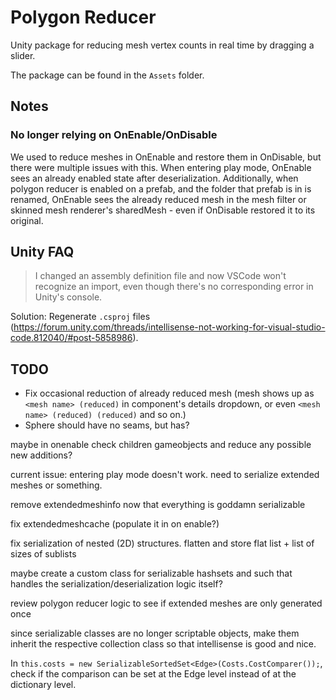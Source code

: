 # Polygon Reducer

Unity package for reducing mesh vertex counts in real time by dragging a slider.

The package can be found in the `Assets` folder.

## Notes

### No longer relying on OnEnable/OnDisable

We used to reduce meshes in OnEnable and restore them in OnDisable, but there were
multiple issues with this. When entering play mode, OnEnable sees an already enabled
state after deserialization. Additionally, when polygon reducer is enabled on a prefab,
and the folder that prefab is in is renamed, OnEnable sees the already reduced mesh in
the mesh filter or skinned mesh renderer's sharedMesh - even if OnDisable restored it
to its original.

## Unity FAQ

> I changed an assembly definition file and now VSCode won't recognize an import, even though there's no corresponding error in Unity's console.

Solution: Regenerate `.csproj` files (<https://forum.unity.com/threads/intellisense-not-working-for-visual-studio-code.812040/#post-5858986>).

## TODO

* Fix occasional reduction of already reduced mesh (mesh shows up as `<mesh name> (reduced)` in component's details dropdown, or even `<mesh name> (reduced) (reduced)` and so on.)
* Sphere should have no seams, but has?

maybe in onenable check children gameobjects and reduce any possible new additions?

current issue: entering play mode doesn't work. need to serialize extended meshes or something.

remove extendedmeshinfo now that everything is goddamn serializable

fix extendedmeshcache (populate it in on enable?)

fix serialization of nested (2D) structures. flatten and store flat list + list of sizes of sublists

maybe create a custom class for serializable hashsets and such that handles the serialization/deserialization logic itself?

review polygon reducer logic to see if extended meshes are only generated once

since serializable classes are no longer scriptable objects, make them inherit the respective collection class so that intellisense is good and nice.

In `this.costs = new SerializableSortedSet<Edge>(Costs.CostComparer());`, check if the comparison can be set at the Edge level instead of at the dictionary level.
